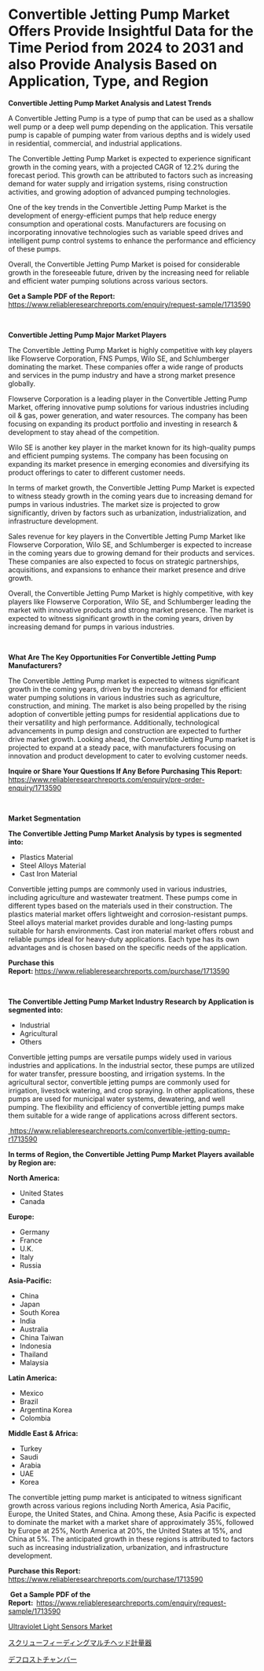 <p><h1>Convertible Jetting Pump Market Offers Provide Insightful Data for the Time Period from 2024 to 2031 and also Provide Analysis Based on Application, Type, and Region</h1></p><p><strong>Convertible Jetting Pump Market Analysis and Latest Trends</strong></p>
<p><p>A Convertible Jetting Pump is a type of pump that can be used as a shallow well pump or a deep well pump depending on the application. This versatile pump is capable of pumping water from various depths and is widely used in residential, commercial, and industrial applications.</p><p>The Convertible Jetting Pump Market is expected to experience significant growth in the coming years, with a projected CAGR of 12.2% during the forecast period. This growth can be attributed to factors such as increasing demand for water supply and irrigation systems, rising construction activities, and growing adoption of advanced pumping technologies.</p><p>One of the key trends in the Convertible Jetting Pump Market is the development of energy-efficient pumps that help reduce energy consumption and operational costs. Manufacturers are focusing on incorporating innovative technologies such as variable speed drives and intelligent pump control systems to enhance the performance and efficiency of these pumps.</p><p>Overall, the Convertible Jetting Pump Market is poised for considerable growth in the foreseeable future, driven by the increasing need for reliable and efficient water pumping solutions across various sectors.</p></p>
<p><strong>Get a Sample PDF of the Report:&nbsp;</strong> <a href="https://www.reliableresearchreports.com/enquiry/request-sample/1713590">https://www.reliableresearchreports.com/enquiry/request-sample/1713590</a></p>
<p>&nbsp;</p>
<p><strong>Convertible Jetting Pump Major Market Players</strong></p>
<p><p>The Convertible Jetting Pump Market is highly competitive with key players like Flowserve Corporation, FNS Pumps, Wilo SE, and Schlumberger dominating the market. These companies offer a wide range of products and services in the pump industry and have a strong market presence globally.</p><p>Flowserve Corporation is a leading player in the Convertible Jetting Pump Market, offering innovative pump solutions for various industries including oil & gas, power generation, and water resources. The company has been focusing on expanding its product portfolio and investing in research & development to stay ahead of the competition.</p><p>Wilo SE is another key player in the market known for its high-quality pumps and efficient pumping systems. The company has been focusing on expanding its market presence in emerging economies and diversifying its product offerings to cater to different customer needs.</p><p>In terms of market growth, the Convertible Jetting Pump Market is expected to witness steady growth in the coming years due to increasing demand for pumps in various industries. The market size is projected to grow significantly, driven by factors such as urbanization, industrialization, and infrastructure development.</p><p>Sales revenue for key players in the Convertible Jetting Pump Market like Flowserve Corporation, Wilo SE, and Schlumberger is expected to increase in the coming years due to growing demand for their products and services. These companies are also expected to focus on strategic partnerships, acquisitions, and expansions to enhance their market presence and drive growth.</p><p>Overall, the Convertible Jetting Pump Market is highly competitive, with key players like Flowserve Corporation, Wilo SE, and Schlumberger leading the market with innovative products and strong market presence. The market is expected to witness significant growth in the coming years, driven by increasing demand for pumps in various industries.</p></p>
<p>&nbsp;</p>
<p><strong>What Are The Key Opportunities For Convertible Jetting Pump Manufacturers?</strong></p>
<p><p>The Convertible Jetting Pump market is expected to witness significant growth in the coming years, driven by the increasing demand for efficient water pumping solutions in various industries such as agriculture, construction, and mining. The market is also being propelled by the rising adoption of convertible jetting pumps for residential applications due to their versatility and high performance. Additionally, technological advancements in pump design and construction are expected to further drive market growth. Looking ahead, the Convertible Jetting Pump market is projected to expand at a steady pace, with manufacturers focusing on innovation and product development to cater to evolving customer needs.</p></p>
<p><strong>Inquire or Share Your Questions If Any Before Purchasing This Report:</strong> <a href="https://www.reliableresearchreports.com/enquiry/pre-order-enquiry/1713590">https://www.reliableresearchreports.com/enquiry/pre-order-enquiry/1713590</a></p>
<p>&nbsp;</p>
<p><strong>Market Segmentation</strong></p>
<p><strong>The Convertible Jetting Pump Market Analysis by types is segmented into:</strong></p>
<p><ul><li>Plastics Material</li><li>Steel Alloys Material</li><li>Cast Iron Material</li></ul></p>
<p><p>Convertible jetting pumps are commonly used in various industries, including agriculture and wastewater treatment. These pumps come in different types based on the materials used in their construction. The plastics material market offers lightweight and corrosion-resistant pumps. Steel alloys material market provides durable and long-lasting pumps suitable for harsh environments. Cast iron material market offers robust and reliable pumps ideal for heavy-duty applications. Each type has its own advantages and is chosen based on the specific needs of the application.</p></p>
<p><strong>Purchase this Report:&nbsp;</strong><a href="https://www.reliableresearchreports.com/purchase/1713590">https://www.reliableresearchreports.com/purchase/1713590</a></p>
<p>&nbsp;</p>
<p><strong>The Convertible Jetting Pump Market Industry Research by Application is segmented into:</strong></p>
<p><ul><li>Industrial</li><li>Agricultural</li><li>Others</li></ul></p>
<p><p>Convertible jetting pumps are versatile pumps widely used in various industries and applications. In the industrial sector, these pumps are utilized for water transfer, pressure boosting, and irrigation systems. In the agricultural sector, convertible jetting pumps are commonly used for irrigation, livestock watering, and crop spraying. In other applications, these pumps are used for municipal water systems, dewatering, and well pumping. The flexibility and efficiency of convertible jetting pumps make them suitable for a wide range of applications across different sectors.</p></p>
<p><a href="https://www.reliableresearchreports.com/convertible-jetting-pump-r1713590">&nbsp;https://www.reliableresearchreports.com/convertible-jetting-pump-r1713590</a></p>
<p><strong>In terms of Region, the Convertible Jetting Pump Market Players available by Region are:</strong></p>
<p>
    <p> <strong> North America: </strong>
        <ul>
            <li>United States</li>
            <li>Canada</li>
        </ul>
        </p> 
    <p> <strong> Europe: </strong>
        <ul>
            <li>Germany</li>
            <li>France</li>
            <li>U.K.</li>
            <li>Italy</li>
            <li>Russia</li>
        </ul>
        </p> 
    <p> <strong> Asia-Pacific: </strong>
        <ul>
            <li>China</li>
            <li>Japan</li>
            <li>South Korea</li>
            <li>India</li>
            <li>Australia</li>
            <li>China Taiwan</li>
            <li>Indonesia</li>
            <li>Thailand</li>
            <li>Malaysia</li>
        </ul>
        </p> 
    <p> <strong> Latin America: </strong>
        <ul>
            <li>Mexico</li>
            <li>Brazil</li>
            <li>Argentina Korea</li>
            <li>Colombia</li>
        </ul>
        </p> 
    <p> <strong> Middle East & Africa: </strong>
        <ul>
            <li>Turkey</li>
            <li>Saudi</li>
            <li>Arabia</li>
            <li>UAE</li>
            <li>Korea</li>
        </ul>
    </p>
    </p>
<p><p>The convertible jetting pump market is anticipated to witness significant growth across various regions including North America, Asia Pacific, Europe, the United States, and China. Among these, Asia Pacific is expected to dominate the market with a market share of approximately 35%, followed by Europe at 25%, North America at 20%, the United States at 15%, and China at 5%. The anticipated growth in these regions is attributed to factors such as increasing industrialization, urbanization, and infrastructure development.</p></p>
<p><strong>Purchase this Report: </strong><a href="https://www.reliableresearchreports.com/purchase/1713590">https://www.reliableresearchreports.com/purchase/1713590</a></p>
<p>&nbsp;<strong>Get a Sample PDF of the Report:&nbsp;&nbsp;</strong><a href="https://www.reliableresearchreports.com/enquiry/request-sample/1713590">https://www.reliableresearchreports.com/enquiry/request-sample/1713590</a></p>
<p><strong></strong></p>
<p><p><a href="https://view.publitas.com/reportprime-1/insights-into-the-ultraviolet-light-sensors-market-size-which-is-expanding-with-a-6-6-cagr-from-2024-2031/">Ultraviolet Light Sensors Market</a></p><p><a href="https://github.com/hilmi-2a/Market-Research-Report-List-2/blob/main/2416775113161.md">スクリューフィーディングマルチヘッド計量器</a></p><p><a href="https://github.com/Sophiaard2003/Market-Research-Report-List-2/blob/main/8184999113162.md">デフロストチャンバー</a></p></p>